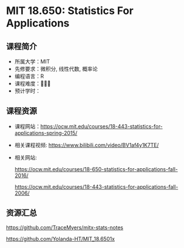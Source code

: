 # MIT 18.650: Statistics For Applications

## 课程简介

- 所属大学：MIT
- 先修要求：微积分, 线性代数, 概率论
- 编程语言：R
- 课程难度：🌟🌟🌟
- 预计学时：



## 课程资源

- 课程网站：<https://ocw.mit.edu/courses/18-443-statistics-for-applications-spring-2015/>

- 相关课程视频: https://www.bilibili.com/video/BV1af4y1K7TE/

- 相关网站: 

  https://ocw.mit.edu/courses/18-650-statistics-for-applications-fall-2016/

  https://ocw.mit.edu/courses/18-443-statistics-for-applications-fall-2006/

## 资源汇总

https://github.com/TraceMyers/mitx-stats-notes

https://github.com/Yolanda-HT/MIT_18.6501x
